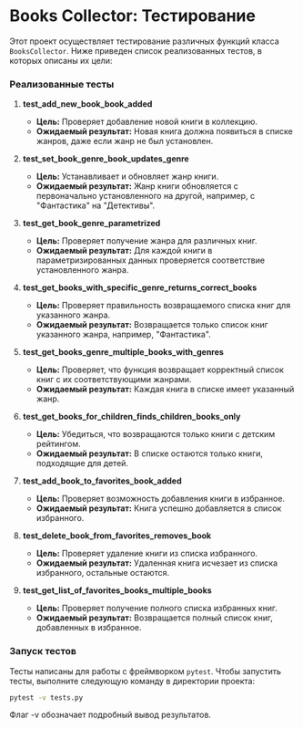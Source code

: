 # Books Collector: Тестирование

Этот проект осуществляет тестирование различных функций класса `BooksCollector`. Ниже приведен список реализованных тестов, в которых описаны их цели:

### Реализованные тесты

1. **test_add_new_book_book_added**
   - **Цель:** Проверяет добавление новой книги в коллекцию.
   - **Ожидаемый результат:** Новая книга должна появиться в списке жанров, даже если жанр не был установлен.

2. **test_set_book_genre_book_updates_genre**
   - **Цель:** Устанавливает и обновляет жанр книги.
   - **Ожидаемый результат:** Жанр книги обновляется с первоначально установленного на другой, например, с "Фантастика" на "Детективы".

3. **test_get_book_genre_parametrized**
   - **Цель:** Проверяет получение жанра для различных книг.
   - **Ожидаемый результат:** Для каждой книги в параметризированных данных проверяется соответствие установленного жанра.

4. **test_get_books_with_specific_genre_returns_correct_books**
   - **Цель:** Проверяет правильность возвращаемого списка книг для указанного жанра.
   - **Ожидаемый результат:** Возвращается только список книг указанного жанра, например, "Фантастика".

5. **test_get_books_genre_multiple_books_with_genres**
   - **Цель:** Проверяет, что функция возвращает корректный список книг с их соответствующими жанрами.
   - **Ожидаемый результат:** Каждая книга в списке имеет указанный жанр.

6. **test_get_books_for_children_finds_children_books_only**
   - **Цель:** Убедиться, что возвращаются только книги с детским рейтингом.
   - **Ожидаемый результат:** В списке остаются только книги, подходящие для детей.

7. **test_add_book_to_favorites_book_added**
   - **Цель:** Проверяет возможность добавления книги в избранное.
   - **Ожидаемый результат:** Книга успешно добавляется в список избранного.

8. **test_delete_book_from_favorites_removes_book**
   - **Цель:** Проверяет удаление книги из списка избранного.
   - **Ожидаемый результат:** Удаленная книга исчезает из списка избранного, остальные остаются.

9. **test_get_list_of_favorites_books_multiple_books**
   - **Цель:** Проверяет получение полного списка избранных книг.
   - **Ожидаемый результат:** Возвращается полный список книг, добавленных в избранное.

### Запуск тестов

Тесты написаны для работы с фреймворком `pytest`. Чтобы запустить тесты, выполните следующую команду в директории проекта:

```bash
pytest -v tests.py
```
Флаг -v обозначает подробный вывод результатов.